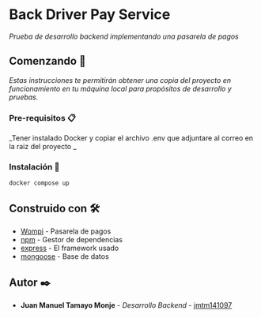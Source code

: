 # Back Driver Pay Service

_Prueba de desarrollo backend implementando una pasarela de pagos_

## Comenzando 🚀

_Estas instrucciones te permitirán obtener una copia del proyecto en funcionamiento en tu máquina local para propósitos de desarrollo y pruebas._

### Pre-requisitos 📋

_Tener instalado Docker y copiar el archivo .env que adjuntare al correo en la raiz del proyecto _

### Instalación 🔧

```
docker compose up
```

## Construido con 🛠️

-   [Wompi](https://wompi.co/?gclid=CjwKCAjw2OiaBhBSEiwAh2ZSP4-Rj7e80EZqQUUAStk_hDIiVz-fwvAgBUQOsfdKZ_if_ZmTxnCslxoCavEQAvD_BwE) - Pasarela de pagos
-   [npm](https://wompi.co/?gclid=CjwKCAjw2OiaBhBSEiwAh2ZSP4-Rj7e80EZqQUUAStk_hDIiVz-fwvAgBUQOsfdKZ_if_ZmTxnCslxoCavEQAvD_BwE) - Gestor de dependencias
-   [express](https://expressjs.com/es/) - El framework usado
-   [mongoose](https://mongoosejs.com/) - Base de datos

## Autor ✒️

-   **Juan Manuel Tamayo Monje** - _Desarrollo Backend_ - [jmtm141097](https://github.com/jmtm141097)
